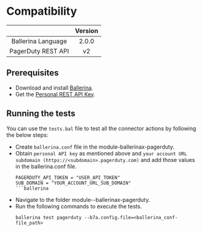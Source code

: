 # Compatibility

|                             |           Version           |
|:---------------------------:|:---------------------------:|
| Ballerina Language          |            2.0.0            |
| PagerDuty REST API          |            v2               |

## Prerequisites

- Download and install [Ballerina](https://ballerinalang.org/downloads/).
- Get the [Personal REST API Key](https://support.pagerduty.com/docs/generating-api-keys#section-generating-a-personal-rest-api-key).

## Running the tests

You can use the `tests.bal` file to test all the connector actions by following the below steps:

- Create `ballerina.conf` file in the module-ballerinax-pagerduty.
- Obtain `personal API key` as mentioned above and `your account URL subdomain (https://<subdomain>.pagerduty.com)` and add those values in the ballerina.conf file.
    ```ballerina
    PAGERDUTY_API_TOKEN = "USER_API_TOKEN"
    SUB_DOMAIN = "YOUR_ACCOUNT_URL_SUB_DOMAIN"
  ```ballerina
    
- Navigate to the folder module--ballerinax-pagerduty.
- Run the following commands to execute the tests.
   ```ballerina
   ballerina test pagerduty --b7a.config.file=<ballerina_conf-file_path>
   ```